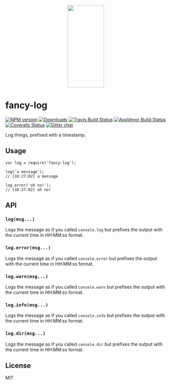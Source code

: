 <p align="center">
  <a href="http://gulpjs.com">
    <img height="257" width="114" src="https://raw.githubusercontent.com/gulpjs/artwork/master/gulp-2x.png">
  </a>
</p>

<h1 id="fancy-log">fancy-log</h1>

<p><a href="https://www.npmjs.com/package/fancy-log"><img src="http://img.shields.io/npm/v/fancy-log.svg" alt="NPM version" /></a> <a href="https://www.npmjs.com/package/fancy-log"><img src="http://img.shields.io/npm/dm/fancy-log.svg" alt="Downloads" /></a> <a href="https://travis-ci.org/gulpjs/fancy-log"><img src="http://img.shields.io/travis/gulpjs/fancy-log.svg?label=travis-ci" alt="Travis Build Status" /></a> <a href="https://ci.appveyor.com/project/gulpjs/fancy-log"><img src="https://img.shields.io/appveyor/ci/gulpjs/fancy-log.svg?label=appveyor" alt="AppVeyor Build Status" /></a> <a href="https://coveralls.io/r/gulpjs/fancy-log"><img src="http://img.shields.io/coveralls/gulpjs/fancy-log/master.svg" alt="Coveralls Status" /></a> <a href="https://gitter.im/gulpjs/gulp"><img src="https://badges.gitter.im/gulpjs/gulp.svg" alt="Gitter chat" /></a></p>

<p>Log things, prefixed with a timestamp.</p>

<h2 id="usage">Usage</h2>

<pre><code class="js">var log = require('fancy-log');

log('a message');
// [16:27:02] a message

log.error('oh no!');
// [16:27:02] oh no!
</code></pre>

<h2 id="api">API</h2>

<h3 id="%60logmsg...%60"><code>log(msg...)</code></h3>

<p>Logs the message as if you called <code>console.log</code> but prefixes the output with the
current time in HH:MM:ss format.</p>

<h3 id="%60log.errormsg...%60"><code>log.error(msg...)</code></h3>

<p>Logs the message as if you called <code>console.error</code> but prefixes the output with the
current time in HH:MM:ss format.</p>

<h3 id="%60log.warnmsg...%60"><code>log.warn(msg...)</code></h3>

<p>Logs the message as if you called <code>console.warn</code> but prefixes the output with the
current time in HH:MM:ss format.</p>

<h3 id="%60log.infomsg...%60"><code>log.info(msg...)</code></h3>

<p>Logs the message as if you called <code>console.info</code> but prefixes the output with the
current time in HH:MM:ss format.</p>

<h3 id="%60log.dirmsg...%60"><code>log.dir(msg...)</code></h3>

<p>Logs the message as if you called <code>console.dir</code> but prefixes the output with the
current time in HH:MM:ss format.</p>

<h2 id="license">License</h2>

<p>MIT</p>
